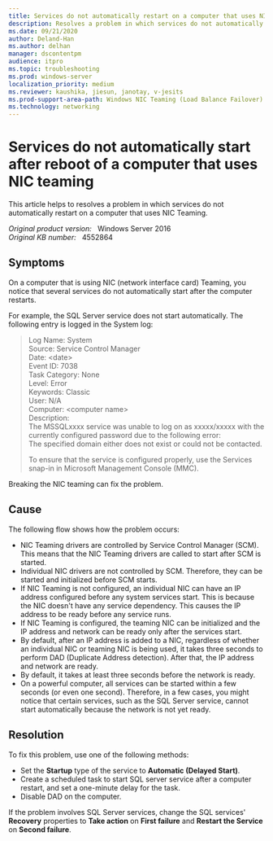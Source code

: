 ```yaml
---
title: Services do not automatically restart on a computer that uses NIC Teaming
description: Resolves a problem in which services do not automatically restart on a computer that uses NIC Teaming.
ms.date: 09/21/2020
author: Deland-Han
ms.author: delhan 
manager: dscontentpm
audience: itpro
ms.topic: troubleshooting
ms.prod: windows-server
localization_priority: medium
ms.reviewer: kaushika, jiesun, janotay, v-jesits
ms.prod-support-area-path: Windows NIC Teaming (Load Balance Failover)
ms.technology: networking
---
```

# Services do not automatically start after reboot of a computer that uses NIC teaming

This article helps to resolves a problem in which services do not automatically restart on a computer that uses NIC Teaming.

_Original product version:_ &nbsp; Windows Server 2016  
_Original KB number:_ &nbsp; 4552864

## Symptoms

On a computer that is using NIC (network interface card) Teaming, you notice that several services do not automatically start after the computer restarts.

For example, the SQL Server service does not start automatically. The following entry is logged in the System log:  
> Log Name:      System  
Source:        Service Control Manager  
Date:         \<date>  
Event ID:      7038  
Task Category: None  
Level:         Error  
Keywords:      Classic  
User:          N/A  
Computer:     \<computer name>  
Description:  
The MSSQLxxxx service was unable to log on as xxxxx/xxxxx with the currently configured password due to the following error:  
The specified domain either does not exist or could not be contacted.
>  
> To ensure that the service is configured properly, use the Services snap-in in Microsoft Management Console (MMC).  

Breaking the NIC teaming can fix the problem.

## Cause

The following flow shows how the problem occurs:

- NIC Teaming drivers are controlled by Service Control Manager (SCM). This  means that the NIC Teaming drivers are called to start after SCM is started.
- Individual NIC drivers are not controlled by SCM. Therefore, they can be started and initialized before SCM starts.
- If NIC Teaming is not configured, an individual NIC can have an IP address configured before any system services start. This is because the NIC doesn't have any service dependency. This causes the IP address to be ready before any service runs.
- If NIC Teaming is configured, the teaming NIC can be initialized and the IP address and network can be ready only after the services start.
- By default, after an IP address is added to a NIC, regardless of whether an individual NIC or teaming NIC is being used, it takes three seconds to perform DAD (Duplicate Address detection). After that, the IP address and network are ready.
- By default, it takes at least three seconds before the network is ready.
- On a powerful computer, all services can be started within a few seconds (or even one second). Therefore, in a few cases, you might notice that certain services, such as the SQL Server service, cannot start automatically because the network is not yet ready.

## Resolution

To fix this problem, use one of the following methods:

- Set the **Startup** type of the service to **Automatic (Delayed Start)**.
- Create a scheduled task to start SQL server service after a computer restart, and set a one-minute delay for the task.
- Disable DAD on the computer.
  
If the problem involves SQL Server services, change the SQL services' **Recovery** properties to **Take action** on **First failure** and **Restart the Service** on **Second failure**.
